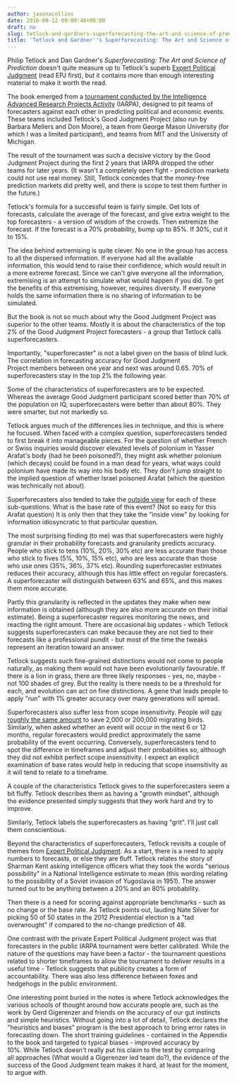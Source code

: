 ```yaml
---
author: jasonacollins
date: 2016-09-12 09:00:48+00:00
draft: no
slug: tetlock-and-gardners-superforecasting-the-art-and-science-of-prediction
title: 'Tetlock and Gardner''s Superforecasting: The Art and Science of Prediction'
---
```


Philip Tetlock and Dan Gardner's *Superforecasting: The Art and Science of Prediction* doesn't quite measure up to Tetlock's superb [Expert Political Judgment](https://www.jasoncollins.blog/tetlocks-expert-political-judgment-how-good-is-it-how-can-we-know/) (read EPJ first), but it contains more than enough interesting material to make it worth the read.

The book emerged from a [tournament conducted by the Intelligence Advanced Research Projects Activity](https://en.wikipedia.org/wiki/Aggregative_Contingent_Estimation) (IARPA), designed to pit teams of forecasters against each other in predicting political and economic events. These teams included Tetlock's Good Judgment Project (also run by Barbara Mellers and Don Moore), a team from George Mason University (for which I was a limited participant), and teams from MIT and the University of Michigan.

The result of the tournament was such a decisive victory by the Good Judgment Project during the first 2 years that IARPA dropped the other teams for later years. (It wasn't a completely open fight - prediction markets could not use real money. Still, Tetlock concedes that the money-free prediction markets did pretty well, and there is scope to test them further in the future.)

Tetlock's formula for a successful team is fairly simple. Get lots of forecasts, calculate the average of the forecast, and give extra weight to the top forecasters - a version of wisdom of the crowds. Then extremize the forecast. If the forecast is a 70% probability, bump up to 85%. If 30%, cut it to 15%.

The idea behind extremising is quite clever. No one in the group has access to all the dispersed information. If everyone had all the available information, this would tend to raise their confidence, which would result in a more extreme forecast. Since we can't give everyone all the information, extremising is an attempt to simulate what would happen if you did. To get the benefits of this extremising, however, requires diversity. If everyone holds the same information there is no sharing of information to be simulated.

But the book is not so much about why the Good Judgment Project was superior to the other teams. Mostly it is about the characteristics of the top 2% of the Good Judgment Project forecasters - a group that Tetlock calls superforecasters.

Importantly, "superforecaster" is not a label given on the basis of blind luck. The correlation in forecasting accuracy for Good Judgment Project members between one year and next was around 0.65. 70% of superforecasters stay in the top 2% the following year.

Some of the characteristics of superforecasters are to be expected. Whereas the average Good Judgment participant scored better than 70% of the population on IQ, superforecasters were better than about 80%. They were smarter, but not markedly so.

Tetlock argues much of the differences lies in technique, and this is where he focused. When faced with a complex question, superforecasters tended to first break it into manageable pieces. For the question of whether French or Swiss inquiries would discover elevated levels of polonium in Yasser Arafat's body (had he been poisoned?), they might ask whether polonium (which decays) could be found in a man dead for years, what ways could polonium have made its way into his body etc. They don't jump straight to the implied question of whether Israel poisoned Arafat (which the question was technically not about).

Superforecasters also tended to take the [outside view](https://en.wikipedia.org/wiki/Reference_class_forecasting) for each of these sub-questions. What is the base rate of this event? (Not so easy for this Arafat question) It is only then that they take the "inside view" by looking for information idiosyncratic to that particular question.

The most surprising finding (to me) was that superforecasters were highly granular in their probability forecasts and granularity predicts accuracy. People who stick to tens (10%, 20%, 30% etc) are less accurate than those who stick to fives (5%, 10%, 15% etc), who are less accurate than those who use ones (35%, 36%, 37% etc). Rounding superforecaster estimates reduces their accuracy, although this has little effect on regular forecasters. A superforecaster will distinguish between 63% and 65%, and this makes them more accurate.

Partly this granularity is reflected in the updates they make when new information is obtained (although they are also more accurate on their initial estimate). Being a superforecaster requires monitoring the news, and reacting the right amount. There are occasional big updates - which Tetlock suggests superforecasters can make because they are not tied to their forecasts like a professional pundit - but most of the time the tweaks represent an iteration toward an answer.

Tetlock suggests such fine-grained distinctions would not come to people naturally, as making them would not have been evolutionarily favourable. If there is a lion in grass, there are three likely responses - yes, no, maybe - not 100 shades of grey. But the reality is there needs to be a threshold for each, and evolution can act on fine distinctions. A gene that leads people to apply "run" with 1% greater accuracy over many generations will spread.

Superforecasters also suffer less from scope insensitivity. People will [pay roughly the same amount](http://www.rti.org/sites/default/files/resources/bk-0001-1009_web.pdf) to save 2,000 or 200,000 migrating birds. Similarly, when asked whether an event will occur in the next 6 or 12 months, regular forecasters would predict approximately the same probability of the event occurring. Conversely, superforecasters tend to spot the difference in timeframes and adjust their probabilities so, although they did not exhibit perfect scope insensitivity. I expect an explicit examination of base rates would help in reducing that scope insensitivity as it will tend to relate to a timeframe.

A couple of the characteristics Tetlock gives to the superforecasters seem a bit fluffy. Tetlock describes them as having a "growth mindset", although the evidence presented simply suggests that they work hard and try to improve.

Similarly, Tetlock labels the superforecasters as having "grit". I'll just call them conscientious.

Beyond the characteristics of superforecasters, Tetlock revisits a couple of themes from [Expert Political Judgment](https://www.jasoncollins.blog/tetlocks-expert-political-judgment-how-good-is-it-how-can-we-know/). As a start, there is a need to apply numbers to forecasts, or else they are fluff. Tetlock relates the story of Sharman Kent asking intelligence officers what they took the words "serious possibility" in a National Intelligence estimate to mean (this wording relating to the possibility of a Soviet invasion of Yugoslavia in 1951). The answer turned out to be anything between a 20% and an 80% probability.

Then there is a need for scoring against appropriate benchmarks - such as no change or the base rate. As Tetlock points out, lauding Nate Silver for picking 50 of 50 states in the 2012 Presidential election is a "tad overwrought" if compared to the no-change prediction of 48.

One contrast with the private Expert Political Judgment project was that forecasters in the public IARPA tournament were better calibrated. While the nature of the questions may have been a factor - the tournament questions related to shorter timeframes to allow the tournament to deliver results in a useful time - Tetlock suggests that publicity creates a form of accountability. There was also less difference between foxes and hedgehogs in the public environment.

One interesting point buried in the notes is where Tetlock acknowledges the various schools of thought around how accurate people are, such as the work by Gerd Gigerenzer and friends on the accuracy of our gut instincts and simple heuristics. Without going into a lot of detail, Tetlock declares the "heuristics and biases" program is the best approach to bring error rates in forecasting down. The short training guidelines - contained in the Appendix to the book and targeted to typical biases - improved accuracy by 10%. While Tetlock doesn't really put his claim to the test by comparing all approaches (What would a Gigerenzer led team do?), the evidence of the success of the Good Judgment team makes it hard, at least for the moment, to argue with.

